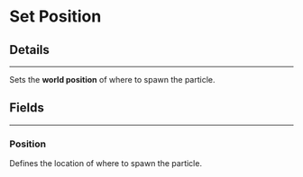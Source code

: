 # Set Position

## Details

---

Sets the **world position** of where to spawn the particle.

## Fields

---

### Position

Defines the location of where to spawn the particle.

